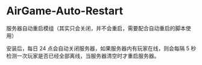 # AirGame-Auto-Restart

服务器自动重启模组（其实只会关闭，并不会重启，需要配合自动重启的脚本使用）

安装后，每日 24 点会自动关闭服务器，如果服务器内有玩家在线，则会每隔 5 秒检测一次玩家是否已经全部离线，当服务器清空时才重启服务器。
